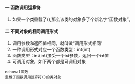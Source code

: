 #### 一 函数调用运算符
1. 如果一个类重载了(),那么该类的对象多了个新名字“函数对象”。
#### 二 不同对象的相同调用形式
1. 调用参数和返回值相同，就叫做“调用形式相同”
2. 一种调用形式对应一个函数类型：int(int)
3. 函数类型：int(int)接受一个int参数，返回一个int值
4. 可调用对象，如下两个都是可调用对象
```
echoval函数
重载了函数调用运算符()的类对象
```
